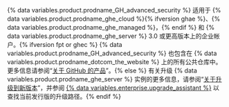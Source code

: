 {% data variables.product.prodname_GH_advanced_security %} 适用于 {% data variables.product.prodname_ghe_cloud %}{% ifversion ghae %}、{% data variables.product.prodname_ghe_managed %}，{% endif %} 和 {% data variables.product.prodname_ghe_server %} 3.0 或更高版本上的企业帐户。{% ifversion fpt or ghec %} {% data variables.product.prodname_GH_advanced_security %} 也包含在 {% data variables.product.prodname_dotcom_the_website %} 上的所有公共仓库中。 更多信息请参阅“[关于 GitHub 的产品](/github/getting-started-with-github/githubs-products)”。{% else %} 有关升级 {% data variables.product.prodname_ghe_server %} 实例的更多信息，请参阅“[关于升级到新版本](/admin/overview/about-upgrades-to-new-releases)”，并参阅 [{% data variables.enterprise.upgrade_assistant %}](https://support.github.com/enterprise/server-upgrade) 以查找当前发行版的升级路径。{% endif %}
